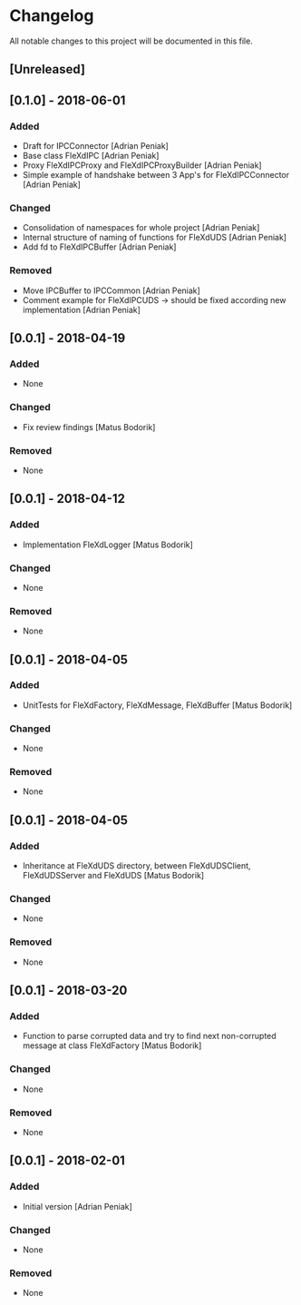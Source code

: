 # Changelog
All notable changes to this project will be documented in this file.

## [Unreleased]
## [0.1.0] - 2018-06-01
### Added
- Draft for IPCConnector [Adrian Peniak]
- Base class FleXdIPC [Adrian Peniak]
- Proxy FleXdIPCProxy and FleXdIPCProxyBuilder [Adrian Peniak]
- Simple example of handshake between 3 App's for FleXdIPCConnector [Adrian Peniak]

### Changed
- Consolidation of namespaces for whole project [Adrian Peniak]
- Internal structure of naming of functions for FleXdUDS [Adrian Peniak]
- Add fd to FleXdIPCBuffer [Adrian Peniak]

### Removed
- Move IPCBuffer to IPCCommon [Adrian Peniak]
- Comment example for FleXdIPCUDS -> should be fixed  according new implementation [Adrian Peniak]

## [0.0.1] - 2018-04-19
### Added
- None

### Changed
- Fix review findings [Matus Bodorik]

### Removed
- None

## [0.0.1] - 2018-04-12
### Added
- Implementation FleXdLogger [Matus Bodorik]

### Changed
- None

### Removed
- None

## [0.0.1] - 2018-04-05
### Added
- UnitTests for FleXdFactory, FleXdMessage, FleXdBuffer [Matus Bodorik]

### Changed
- None

### Removed
- None

## [0.0.1] - 2018-04-05
### Added
- Inheritance at FleXdUDS directory, between FleXdUDSClient, FleXdUDSServer and FleXdUDS [Matus Bodorik]

### Changed
- None

### Removed
- None

## [0.0.1] - 2018-03-20
### Added
- Function to parse corrupted data and try to find next non-corrupted message at class FleXdFactory [Matus Bodorik]

### Changed
- None

### Removed
- None

## [0.0.1] - 2018-02-01
### Added
- Initial version [Adrian Peniak]

### Changed
- None

### Removed
- None
